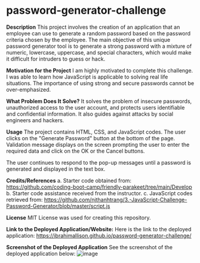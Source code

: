# password-generator-challenge

**Description**
This project involves the creation of an application that an employee can use to generate a random password based on the password criteria chosen by the employee. The main objective of this unique password generator tool is to generate a strong password with a mixture of numeric, lowercase, uppercase, and special characters, which would make it difficult for intruders to guess or hack.

**Motivation for the Project**
I am highly motivated to complete this challenge. I was able to learn how JavaScript is applicable to solving real life situations. The importance of using strong and secure passwords cannot be over-emphasized.

**What Problem Does It Solve?**
It solves the problem of insecure passwords, unauthorized access to the user account, and protects users identifiable and confidential information. It also guides against attacks by social engineers and hackers.

**Usage**
The project contains HTML, CSS, and JavaScript codes. The user clicks on the "Generate Password" button at the bottom of the page. Validation message displays on the screen prompting the user to enter the required data and click on the OK or the Cancel buttons. 

The user continues to respond to the pop-up messages until a password is generated and displayed in the text box.

**Credits/References**
a. Starter code obtained from: https://github.com/coding-boot-camp/friendly-parakeet/tree/main/Develop
b. Starter code assistance received from the instructor.
c. JavaScript codes retrieved from: https://github.com/njthanhtrang/3.-JavaScript-Challenge-Password-Generator/blob/master/script.js

**License**
MIT License was used for creating this repository.

**Link to the Deployed Application/Website:**
Here is the link to the deployed application: https://ibrahimallison.github.io/password-generator-challenge/

**Screenshot of the Deployed Application**
See the screenshot of the deployed application below:
![image](https://github.com/IbrahimAllison/password-generator-challenge/assets/116689797/324c9371-b0f9-4637-ab4e-838f922af7ed)


